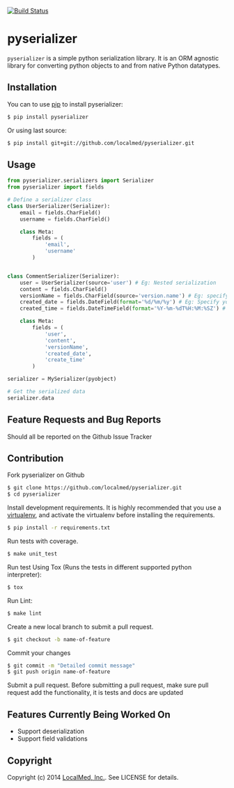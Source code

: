 [![Build Status](https://travis-ci.org/localmed/pyserializer.svg?branch=development)](https://travis-ci.org/localmed/pyserializer)

pyserializer
============

`pyserializer` is a simple python serialization library. It is an ORM agnostic library for converting python objects to and from native Python datatypes.

Installation
------------

You can to use [pip](https://pypi.python.org/pypi/pip) to install pyserializer:
``` bash
$ pip install pyserializer
```
Or using last source:
``` bash
$ pip install git+git://github.com/localmed/pyserializer.git
```

Usage
-----

``` python
from pyserializer.serializers import Serializer
from pyserializer import fields

# Define a serializer class
class UserSerializer(Serializer):
    email = fields.CharField()
    username = fields.CharField()

    class Meta:
        fields = (
            'email',
            'username'
        )


class CommentSerializer(Serializer):
    user = UserSerializer(source='user') # Eg: Nested serialization
    content = fields.CharField()
    versionName = fields.CharField(source='version.name') # Eg: specifying the source
    created_date = fields.DateField(format='%d/%m/%y') # Eg: Specify you own datetime format. Defaults to ISO_8601
    created_time = fields.DateTimeField(format='%Y-%m-%dT%H:%M:%SZ') # Eg: Specify you own datetime format. Defaults to ISO_8601

    class Meta:
        fields = (
            'user',
            'content',
            'versionName',
            'created_date',
            'create_time'
        )

serializer = MySerializer(pyobject)

# Get the serialized data
serializer.data
```

Feature Requests and Bug Reports
--------------------------------

Should all be reported on the Github Issue Tracker

Contribution
------------

Fork pyserializer on Github
``` bash
$ git clone https://github.com/localmed/pyserializer.git
$ cd pyserializer
```
Install development requirements. It is highly recommended that you use a [virtualenv](http://docs.python-guide.org/en/latest/dev/virtualenvs/), and activate the virtualenv before installing the requirements.
``` bash
$ pip install -r requirements.txt
```
Run tests with coverage.
``` bash
$ make unit_test
```
Run test Using Tox (Runs the tests in different supported python interpreter):
``` bash
$ tox
```

Run Lint:
``` bash
$ make lint
```

Create a new local branch to submit a pull request.
``` bash
$ git checkout -b name-of-feature
```
Commit your changes
``` bash
$ git commit -m "Detailed commit message"
$ git push origin name-of-feature
```
Submit a pull request. Before submitting a pull request, make sure pull request add the functionality, it is tests and docs are updated

Features Currently Being Worked On
----------------------------------

- Support deserialization
- Support field validations

Copyright
---------

Copyright (c) 2014 [LocalMed, Inc.](http://www.localmed.com/). See LICENSE for details.
